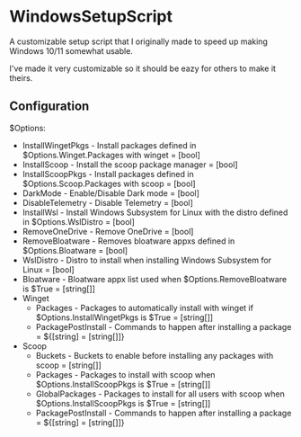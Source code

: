 # WindowsSetupScript
A customizable setup script that I originally made to speed up making Windows 10/11 somewhat usable.

I've made it very customizable so it should be eazy for others to make it theirs.
## Configuration
$Options:
* InstallWingetPkgs - Install packages defined in $Options.Winget.Packages with winget = [bool]
* InstallScoop - Install the scoop package manager = [bool]
* InstallScoopPkgs - Install packages defined in $Options.Scoop.Packages with scoop = [bool]
* DarkMode - Enable/Disable Dark mode = [bool]
* DisableTelemetry - Disable Telemetry = [bool]
* InstallWsl - Install Windows Subsystem for Linux with the distro defined in $Options.WslDistro = [bool]
* RemoveOneDrive - Remove OneDrive = [bool]
* RemoveBloatware - Removes bloatware appxs defined in $Options.Bloatware = [bool]
* WslDistro - Distro to install when installing Windows Subsystem for Linux = [bool]
* Bloatware - Bloatware appx list used when $Options.RemoveBloatware is $True = [string[]]
* Winget
    * Packages - Packages to automatically install with winget if $Options.InstallWingetPkgs is $True = [string[]]
    * PackagePostInstall - Commands to happen after installing a package = ${[string] = [string[]]}
* Scoop
    * Buckets - Buckets to enable before installing any packages with scoop = [string[]]
    * Packages - Packages to install with scoop when $Options.InstallScoopPkgs is $True = [string[]]
    * GlobalPackages - Packages to install for all users with scoop when $Options.InstallScoopPkgs is $True = [string[]]
    * PackagePostInstall - Commands to happen after installing a package = ${[string] = [string[]]}
